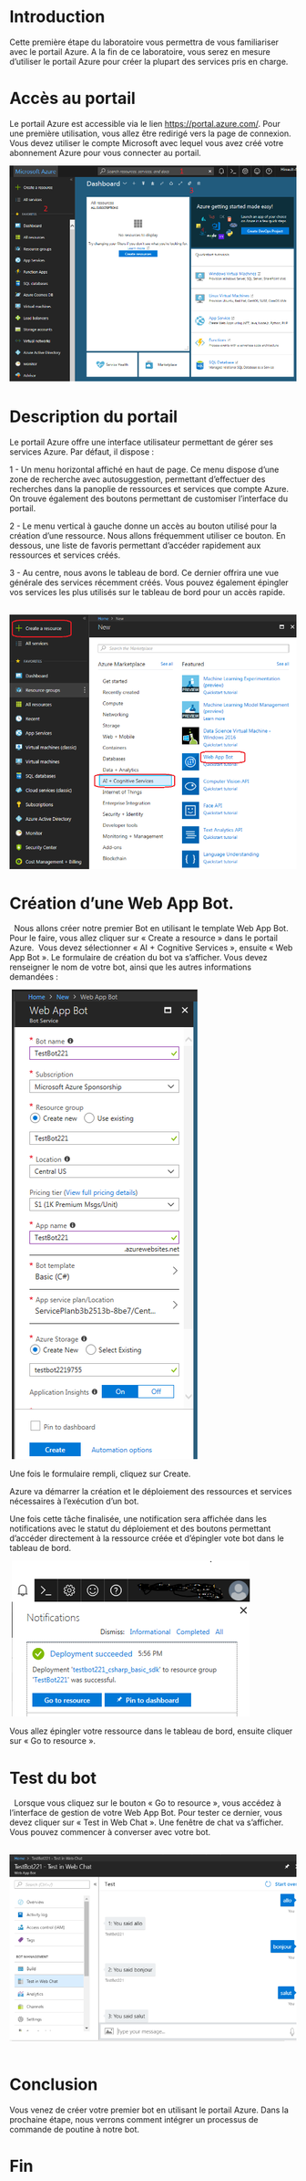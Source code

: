 
# Introduction

Cette première étape du laboratoire vous permettra de vous
familiariser avec le portail Azure. A la fin de ce laboratoire, vous serez en
mesure d’utiliser le portail Azure pour créer la plupart des services pris en
charge.

# Accès au portail 

Le portail Azure est accessible via le lien https://portal.azure.com/.
Pour une première utilisation, vous allez être redirigé vers la page de
connexion. Vous devez utiliser le compte Microsoft avec lequel vous avez créé
votre abonnement Azure pour vous connecter au portail.

![img1][img1]


# Description du portail

Le portail Azure offre une interface utilisateur permettant de gérer ses services Azure. Par défaut, il dispose :

1 - Un menu horizontal affiché en haut de page. Ce
menu dispose d’une zone de recherche avec autosuggestion, permettant d’effectuer
des recherches dans la panoplie de ressources et services que compte Azure. On
trouve également des boutons permettant de customiser l’interface du portail. 

2 - Le menu vertical à gauche donne un accès au
bouton utilisé pour la création d’une ressource. Nous allons fréquemment utiliser
ce bouton. En dessous, une liste de favoris permettant d’accéder rapidement aux
ressources et services créés.

3 - Au centre, nous avons le tableau de bord. Ce
dernier offrira une vue générale des services récemment créés. Vous pouvez
également épingler vos services les plus utilisés sur le tableau de bord pour
un accès rapide.

 ![img2][img2]

# Création d’une Web App Bot.
 
Nous allons créer notre premier Bot en utilisant le template Web App Bot. Pour le faire, vous allez cliquer sur « Create a resource » dans le portail Azure.  Vous devez sélectionner « AI + Cognitive
Services », ensuite « Web App Bot ».
Le formulaire de création du bot va s’afficher. Vous devez renseigner le nom de votre bot, ainsi que les autres informations demandées :

 ![img3][img3]


Une fois le formulaire rempli, cliquez sur Create.  

Azure va démarrer la création et le déploiement des ressources et services nécessaires à l’exécution d’un bot. 

Une fois cette tâche finalisée, une notification sera affichée dans les notifications avec le statut du déploiement et des boutons permettant d’accéder directement à la ressource créée et d’épingler
vote bot dans le tableau de bord.

  ![img4][img4]

Vous allez épingler votre ressource dans le tableau de bord, ensuite cliquer sur « Go to resource ».

# Test du bot

 
Lorsque vous cliquez sur le bouton « Go to resource », vous accédez à l’interface de gestion de votre
Web App Bot. Pour tester ce dernier, vous devez cliquer sur « Test in Web
Chat ». Une fenêtre de chat va s’afficher. Vous pouvez commencer à converser
avec votre bot.

 ![img5][img5] 

# Conclusion

Vous venez de créer votre premier bot en utilisant le portail Azure. Dans la prochaine étape, nous verrons comment intégrer un processus de commande de poutine à notre bot. 

# Fin

[img1]: Media/img1.png
[img2]: Media/img2.png
[img3]: Media/img3.png
[img4]: Media/img4.png
[img5]: Media/img5.png
